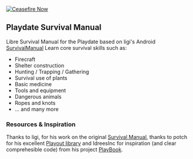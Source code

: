 [![Ceasefire Now](https://badge.techforpalestine.org/default)](https://techforpalestine.org/learn-more)

## Playdate Survival Manual

Libre Survival Manual for the Playdate based on ligi's Android [SurvivalManual](https://github.com/ligi/SurvivalManual)
Learn core survival skills such as:

* Firecraft
* Shelter construction
* Hunting / Trapping / Gathering
* Survival use of plants
* Basic medicine
* Tools and equipment
* Dangerous animals
* Ropes and knots
* ... and many more

### Resources & Inspiration

Thanks to ligi, for his work on the original [Survival Manual](https://github.com/ligi/SurvivalManual), thanks to potch for his excellent [Playout library](https://github.com/potch/playout) and IdreesInc for inspiration (and clear comprehesible code) from his project [PlayBook](https://github.com/IdreesInc/PlayBook).
